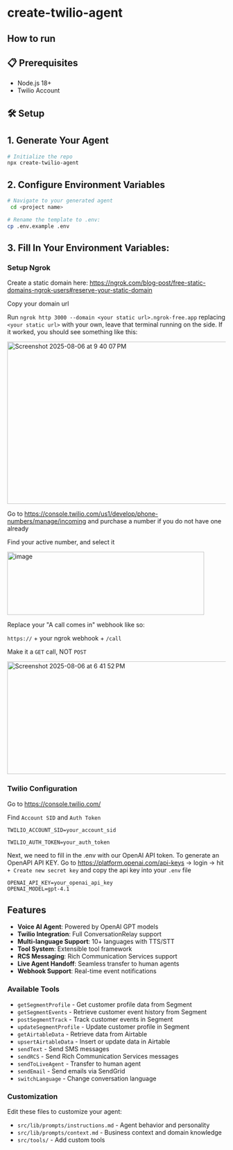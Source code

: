 # create-twilio-agent


## How to run



## 📋 Prerequisites

- Node.js 18+ 
- Twilio Account


## 🛠️ Setup

## 1. Generate Your Agent

```bash
# Initialize the repo
npx create-twilio-agent
```

## 2. Configure Environment Variables

```bash
# Navigate to your generated agent
 cd <project name>

# Rename the template to .env:
cp .env.example .env
```


## 3. Fill In Your Environment Variables:

### Setup Ngrok

Create a static domain here: https://ngrok.com/blog-post/free-static-domains-ngrok-users#reserve-your-static-domain

Copy your domain url

Run `ngrok http 3000 --domain <your static url>.ngrok-free.app` replacing `<your static url>` with your own, leave that terminal running on the side. If it worked, you should see something like this:

<img width="588" height="373" alt="Screenshot 2025-08-06 at 9 40 07 PM" src="https://github.com/user-attachments/assets/daaff362-5908-448d-9b6b-e715de8c91be" />




Go to https://console.twilio.com/us1/develop/phone-numbers/manage/incoming and purchase a number if you do not have one already

Find your active number, and select it

<img width="454" height="145" alt="image" src="https://github.com/user-attachments/assets/d1d886c6-0a8f-4fe4-9544-ca72e36ce9b5" />


Replace your "A call comes in" webhook like so:

`https://` + your ngrok webhook + `/call`

Make it a `GET` call, NOT `POST`

<img width="625" height="259" alt="Screenshot 2025-08-06 at 6 41 52 PM" src="https://github.com/user-attachments/assets/c0bd144b-81cd-4ab7-8a86-b31476b16b5b" />


### Twilio Configuration

Go to
   https://console.twilio.com/
 
   Find `Account SID` and `Auth Token`

   ```env
   TWILIO_ACCOUNT_SID=your_account_sid

   TWILIO_AUTH_TOKEN=your_auth_token
   ```
 

Next, we need to fill in the .env with our OpenAI API token. To generate an OpenAPI API KEY. Go to https://platform.openai.com/api-keys -> login -> hit `+ Create new secret key` and copy the api key into your `.env` file

```env
OPENAI_API_KEY=your_openai_api_key
OPENAI_MODEL=gpt-4.1
```
   


##  Features

- **Voice AI Agent**: Powered by OpenAI GPT models
- **Twilio Integration**: Full ConversationRelay support
- **Multi-language Support**: 10+ languages with TTS/STT
- **Tool System**: Extensible tool framework
- **RCS Messaging**: Rich Communication Services support
- **Live Agent Handoff**: Seamless transfer to human agents
- **Webhook Support**: Real-time event notifications



### Available Tools

- `getSegmentProfile` - Get customer profile data from Segment
- `getSegmentEvents` - Retrieve customer event history from Segment
- `postSegmentTrack` - Track customer events in Segment
- `updateSegmentProfile` - Update customer profile in Segment
- `getAirtableData` - Retrieve data from Airtable
- `upsertAirtableData` - Insert or update data in Airtable
- `sendText` - Send SMS messages
- `sendRCS` - Send Rich Communication Services messages
- `sendToLiveAgent` - Transfer to human agent
- `sendEmail` - Send emails via SendGrid
- `switchLanguage` - Change conversation language

### Customization

Edit these files to customize your agent:

- `src/lib/prompts/instructions.md` - Agent behavior and personality
- `src/lib/prompts/context.md` - Business context and domain knowledge
- `src/tools/` - Add custom tools

